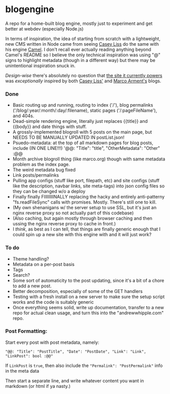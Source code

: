 # blogengine
A repo for a home-built blog engine, mostly just to experiment and get better at webdev (especially Node.js)

In terms of inspiration, the idea of starting from scratch with a lightweight, new CMS written in Node came from seeing [Casey Liss](http://caseyliss.com) do the same with his engine [Camel](https://github.com/cliss/camel). I don't recall ever actually reading anything beyond Camel's README so I believe the only technical inspiration was using "@" signs to highlight metadata (though in a different way) but there may be unintentional inspiration snuck in.

*Design-wise* there's absolutely no question that [the site it currently powers](https://www.andrewwhipple.com) was *exceptionally* inspired by both [Casey Liss'](http://caseyliss.com) and [Marco Arment's](https://marco.org) blogs. 


### Done

* Basic routing up and running, routing to index ('/'), blog permalinks ('/blog/:year/:month/:day/:filename), static pages ('/:pageFileName'), and 404s.
* Dead-simple rendering engine, literally just replaces {{title}} and {{body}} and date things with stuff.
* A grossly-implemented blogroll with 5 posts on the main page, but NEEDS TO BE MANUALLY UPDATED IN postList.json!
* Psuedo-metadata: at the top of all markdown pages for blog posts, include (IN ONE LINE!!!) '@@: "Title": "title", "OtherMetadata": "Other" :@@
* Month archive blogroll thing (like marco.org) though with same metadata problem as the index page.
* The weird metadata bug fixed
* Link posts/permalinks
* Pulling app configs (stuff like port, filepath, etc) and site configs (stuff like the description, navbar links, site meta-tags) into json config files so they can be changed w/o a deploy
* Finally finally FIIIIIIIINALLY replacing the hacky and entirely anti-patterny "fs.readFileSync" calls with promises. Mostly. There's still one to kill.
* (My own shenanigans w/ the server setup to use SSL, but it's just an nginx reverse proxy so not actually part of this codebase)
* (Also caching, but again mostly through browser caching and then ussing the nginx reverse proxy to cache in front.)
* I *think*, as best as I can tell, that things are finally generic enough that I could spin up a new site with this engine with and it will just work? 



### To do

* Theme handling?
* Metadata on a per-post basis
* Tags
* Search?
* Some sort of automaticity to the post updating, since it's a bit of a chore to add a new post.
* Better decomposition, especially of some of the GET handlers
* Testing with a fresh install on a new server to make sure the setup script works and the code is suitably generic
* Once everything seems solid, write up documentation, transfer to a new repo for actual clean usage, and turn this into the "andrewwhipple.com" repo.


### Post Formatting:

Start every post with post metadata, namely: 

`"@@: "Title": "PostTitle", "Date": "PostDate", "Link": "Link", "LinkPost": bool :@@"`

If `LinkPost` is `true`, then also include the `"Permalink": "PostPermalink"` info in the meta data

Then start a separate line, and write whatever content you want in markdown (or html if ya nasty.)

